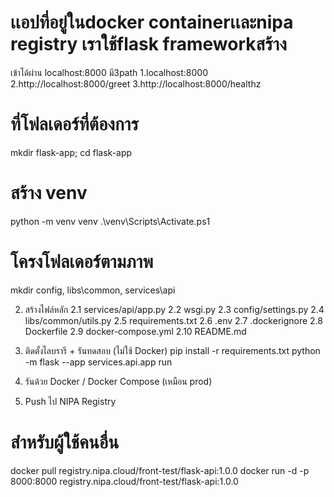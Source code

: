 # เเอปที่อยู่ในdocker containerเเละnipa registry เราใช้flask frameworkสร้าง

เข้าได้ผ่าน localhost:8000
มี3path 
1.localhost:8000 
2.http://localhost:8000/greet 
3.http://localhost:8000/healthz

# ที่โฟลเดอร์ที่ต้องการ
mkdir flask-app; cd flask-app

# สร้าง venv
python -m venv venv
.\venv\Scripts\Activate.ps1

# โครงโฟลเดอร์ตามภาพ
mkdir config, libs\common, services\api

2) สร้างไฟล์หลัก
2.1 services/api/app.py
2.2 wsgi.py
2.3 config/settings.py
2.4 libs/common/utils.py
2.5 requirements.txt
2.6 .env 
2.7 .dockerignore
2.8 Dockerfile
2.9 docker-compose.yml
2.10 README.md

3) ติดตั้งไลบรารี + รันทดสอบ (ไม่ใช้ Docker)
pip install -r requirements.txt
python -m flask --app services.api.app run

4) รันด้วย Docker / Docker Compose (เหมือน prod)


5) Push ไป NIPA Registry

# สำหรับผู้ใช้คนอื่น
docker pull registry.nipa.cloud/front-test/flask-api:1.0.0
docker run -d -p 8000:8000 registry.nipa.cloud/front-test/flask-api:1.0.0
